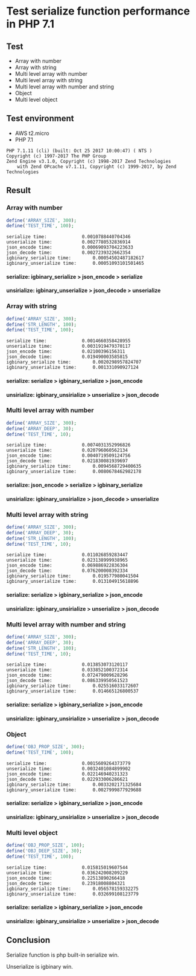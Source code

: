 # Test serialize function performance in PHP 7.1

## Test 

* Array with number
* Array with string
* Multi level array with number
* Multi level array with string
* Multi level array with number and string
* Object
* Multi level object

## Test environment

* AWS t2.micro
* PHP 7.1

```
PHP 7.1.11 (cli) (built: Oct 25 2017 10:00:47) ( NTS )
Copyright (c) 1997-2017 The PHP Group
Zend Engine v3.1.0, Copyright (c) 1998-2017 Zend Technologies
    with Zend OPcache v7.1.11, Copyright (c) 1999-2017, by Zend Technologies
```

## Result

### Array with number

```php
define('ARRAY_SIZE', 300);
define('TEST_TIME', 100);
```

```
serialize time: 			0.0010788440704346
unserialize time: 			0.0027780532836914
json_encode time: 			0.00069093704223633
json_decode time: 			0.0027239322662354
igbinary_serialize time: 		0.00054502487182617
igbinary_unserialize time: 		0.00051093101501465
```

#### serialize: igbinary\_serialize > json_encode > serialize
#### unsirialize: igbinary\_unserialize > json_decode > unserialize

### Array with string

```php
define('ARRAY_SIZE', 300);
define('STR_LENGTH', 100);
define('TEST_TIME', 100);
```
```
serialize time: 			0.0014660358428955
unserialize time: 			0.0031919479370117
json_encode time: 			0.02100396156311
json_decode time: 			0.019490003585815
igbinary_serialize time: 		0.0020298957824707
igbinary_unserialize time: 		0.001331090927124
```
#### serialize: serialize > igbinary\_serialize > json_encode
#### unsirialize: igbinary\_unsirialize > unserialize > json_decode

### Multi level array with number

```php
define('ARRAY_SIZE', 300);
define('ARRAY_DEEP', 30);
define('TEST_TIME', 10);
```
```
serialize time: 			0.0074031352996826
unserialize time: 			0.020796060562134
json_encode time: 			0.0040719509124756
json_decode time: 			0.021830081939697
igbinary_serialize time: 		0.0094568729400635
igbinary_unserialize time: 		0.0080678462982178
```
#### serialize: json_encode > serialize > igbinary\_serialize
#### unsirialize: igbinary\_unsirialize > json_decode > unserialize

### Multi level array with string

```php
define('ARRAY_SIZE', 300);
define('ARRAY_DEEP', 30);
define('STR_LENGTH', 100);
define('TEST_TIME', 10);
```
```
serialize time: 			0.011026859283447
unserialize time: 			0.023138999938965
json_encode time: 			0.069886922836304
json_decode time: 			0.076200008392334
igbinary_serialize time: 		0.019577980041504
igbinary_unserialize time: 		0.013104915618896
```

#### serialize: serialize > igbinary\_serialize > json_encode
#### unsirialize: igbinary\_unsirialize > unserialize > json_decode

### Multi level array with number and string

```php
define('ARRAY_SIZE', 300);
define('ARRAY_DEEP', 30);
define('STR_LENGTH', 100);
define('TEST_TIME', 10);
```

```
serialize time: 			0.013853073120117
unserialize time: 			0.033852100372314
json_encode time: 			0.072479009628296
json_decode time: 			0.086339950561523
igbinary_serialize time: 		0.025516033172607
igbinary_unserialize time: 		0.014665126800537
```

#### serialize: serialize > igbinary\_serialize > json_encode
#### unsirialize: igbinary\_unsirialize > unserialize > json_decode

### Object

```php
define('OBJ_PROP_SIZE', 300);
define('TEST_TIME', 100);
```

```
serialize time: 			0.0015609264373779
unserialize time: 			0.0032401084899902
json_encode time: 			0.022146940231323
json_decode time: 			0.022933006286621
igbinary_serialize time: 		0.0033202171325684
igbinary_unserialize time: 		0.0027999877929688
```
#### serialize: serialize > igbinary\_serialize > json_encode
#### unsirialize: igbinary\_unsirialize > unserialize > json_decode

### Multi level object

```php
define('OBJ_PROP_SIZE', 100);
define('OBJ_DEEP_SIZE', 30);
define('TEST_TIME', 100);
```

```
serialize time: 			0.015815019607544
unserialize time: 			0.036242008209229
json_encode time: 			0.22513890266418
json_decode time: 			0.23918008804321
igbinary_serialize time: 		0.056578159332275
igbinary_unserialize time: 		0.032699108123779
```

#### serialize: serialize > igbinary\_serialize > json_encode
#### unsirialize: igbinary\_unsirialize > unserialize > json_decode


## Conclusion

Serialize function is php built-in serialize win.

Unserialize is igbinary win.



